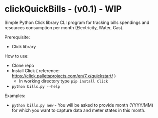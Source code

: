 # clickQuickBills - (v0.1) - WIP
Simple Python Click library CLI program for tracking bills spendings and resources consumption per month (Electricity, Water, Gas).


Prerequisite:
  - Click library
  
How to use:
  - Clone repo
  - Install Click ( reference: https://click.palletsprojects.com/en/7.x/quickstart/ )
    - In working directory type <code>pip install Click</code>
  - <code>python bills.py --help</code>
  
Examples:
  - <code>python bills.py new</code> - You will be asked to provide month (YYYY/MM) for which you want to capture data and meter states in this month.  
